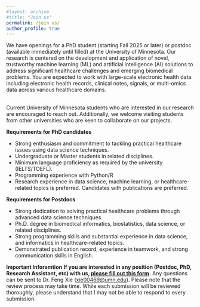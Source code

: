 ```yaml
---
#layout: archive
#title: "Join us"
permalink: /join us/
author_profile: true
---
```


We have openings for a PhD student (starting Fall 2025 or later) or postdoc (available immediately until filled) at the University of Minnesota. Our research is centered on the development and application of novel, trustworthy machine learning (ML) and artificial intelligence (AI) solutions to address significant healthcare challenges and emerging biomedical problems. You are expected to work with large-scale electronic health data including electronic health records, clinical notes, signals, or multi-omics data across various healthcare domains. 

<br/>Current University of Minnesota students who are interested in our research are encouraged to reach out. Additionally, we welcome visiting students from other universities who are keen to collaborate on our projects.

<b>Requirements for PhD candidates</b>
- Strong enthusiasm and commitment to tackling practical healthcare issues using data science techniques.
- Undergraduate or Master students in related disciplines.  
- Minimum language proficiency as required by the university (IELTS/TOEFL). 
- Programming experience with Python/R 
- Research experience in data science, machine learning, or healthcare-related topics is preferred. Candidates with publications are preferred.  

<b>Requirements for Postdocs</b>
- Strong dedication to solving practical healthcare problems through advanced data science techniques.
- Ph.D. degree in biomedical informatics,  biostatistics, data science, or related disciplines.  
- Strong programming skills and substantial experience in data science, and informatics in healthcare-related topics.
- Demonstrated publication record, experience in teamwork, and strong communication skills in English.

**Important Inforamtion**
**If you are interested in any position (Postdoc, PhD, Research Assistant, etc) with us, [please fill out this form](https://forms.gle/LP9upZyDBFP676jG9).** 
Any questions can be sent to Dr. Feng Xie (<A href="mailto:xie00469@umn.edu">xie00469@umn.edu</A>). 
Please note that the review process may take time. While each submission will be reviewed thoroughly, please understand that I may not be able to respond to every submission.


<script type='text/javascript' id='clustrmaps' src='//cdn.clustrmaps.com/map_v2.js?cl=ffffff&w=70&t=n&d=8tuUaROnSMxIFafrtIJBjLZv4TtqdawyP5VXFr4GYB4&co=ffffff&cmo=ffffff&cmn=ffffff&ct=ffffff'></script>
